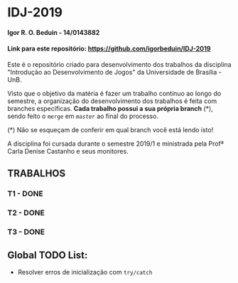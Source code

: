 # IDJ-2019
#### Igor R. O. Beduin - 14/0143882
#### Link para este repositório: https://github.com/igorbeduin/IDJ-2019
Este é o repositório criado para desenvolvimento dos trabalhos da disciplina "Introdução ao Desenvolvimento de Jogos" da Universidade de Brasília - UnB.

Visto que o objetivo da matéria é fazer um trabalho contínuo ao longo do semestre, a organização do desenvolvimento dos trabalhos é feita com branches específicas. **Cada trabalho possui a sua própria branch** (*), sendo feito o `merge` em *`master`* ao final do processo.

(*) Não se esqueçam de conferir em qual branch você está lendo isto!

A disciplina foi cursada durante o semestre 2019/1 e ministrada pela Profª Carla Denise Castanho e seus monitores.

## TRABALHOS
### T1 - DONE
### T2 - DONE
### T3 - DONE

## Global TODO List:
* Resolver erros de inicialização com `try/catch`

